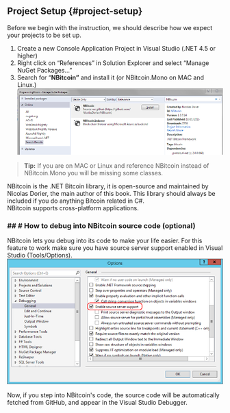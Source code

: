 ## Project Setup {#project-setup}

Before we begin with the instruction, we should describe how we expect your projects to be set up.

1.  Create a new Console Application Project in Visual Studio (.NET 4.5 or higher)
2.  Right click on “References” in Solution Explorer and select “Manage NuGet Packages…”
3.  Search for “**NBitcoin”** and install it (or NBitcoin.Mono on MAC and Linux.)
![](../assets/nuget.png)  

> **Tip:** If you are on MAC or Linux and reference NBitcoin instead of NBitcoin.Mono you will be missing some classes.  

NBitcoin is the .NET Bitcoin library, it is open-source and maintained by Nicolas Dorier, the main author of this book.
This library should always be included if you do anything Bitcoin related in C#.  
NBitcoin supports cross-platform applications.  

### ## # How to debug into NBitcoin source code (optional)  

NBitcoin lets you debug into its code to make your life easier. For this feature to work make sure you have source server support enabled in Visual Studio (Tools/Options).   
![](../assets/visualstudio_enablesourceserversupport.png)  

Now, if you step into NBitcoin's code, the source code will be automatically fetched from GitHub, and appear in the Visual Studio Debugger.  
